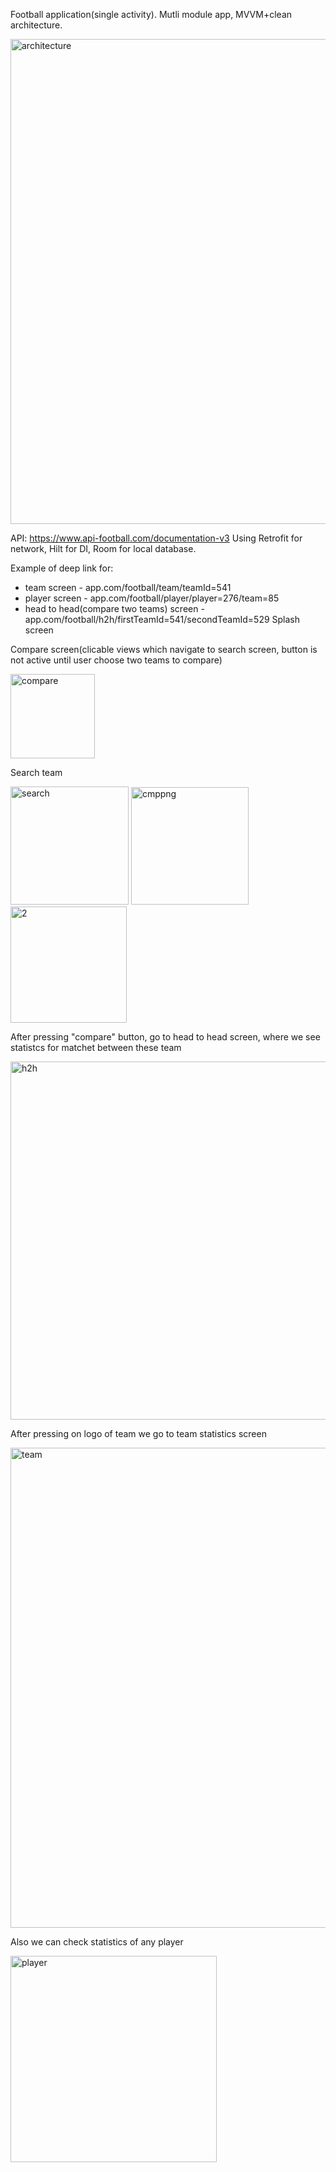 Football application(single activity).
Mutli module app, MVVM+clean architecture.

<img width="776" alt="architecture" src="https://user-images.githubusercontent.com/74206053/219855707-3acc52c8-7325-4250-a918-a73e1760724b.png">

API: https://www.api-football.com/documentation-v3
Using Retrofit for network, Hilt for DI, Room for local database.

Example of deep link for:
 - team screen - app.com/football/team/teamId=541
 - player screen - app.com/football/player/player=276/team=85
 - head to head(compare two teams) screen - app.com/football/h2h/firstTeamId=541/secondTeamId=529
Splash screen


Compare screen(clicable views which navigate to search screen, button is not active until user choose two teams to compare)

<img width="135" alt="compare" src="https://user-images.githubusercontent.com/74206053/219856276-5ccf97f8-3ac3-4da5-8e2d-26df13741ab5.png">

Search team

<img width="189" alt="search" src="https://user-images.githubusercontent.com/74206053/219856469-e6d48c7d-2780-47c7-8fc9-84be97329e15.png">
<img width="188" alt="cmppng" src="https://user-images.githubusercontent.com/74206053/219856516-724a9691-17ae-40a5-aa40-b29ed0dac4ba.png">
<img width="186" alt="2" src="https://user-images.githubusercontent.com/74206053/219856548-5346ff26-ce18-4057-9b59-5861f676f2c7.png">

After pressing "compare" button, go to head to head screen, where we see statistcs for matchet between these team

<img width="573" alt="h2h" src="https://user-images.githubusercontent.com/74206053/219857193-831a4b9e-2fed-4cb3-a631-d6af1d97b23f.png">

After pressing on logo of team we go to team statistics screen

<img width="768" alt="team" src="https://user-images.githubusercontent.com/74206053/219856952-ddcfff88-33eb-49e0-be0e-f7c745c3d4f4.png">

Also we can check statistics of any player

<img width="330" alt="player" src="https://user-images.githubusercontent.com/74206053/219857111-7038fee6-6928-4258-a8bd-724a4e1e8e2d.png">
